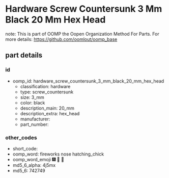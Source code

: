# Hardware Screw Countersunk 3 Mm Black 20 Mm Hex Head  

note: This is part of OOMP the Oopen Organization Method For Parts. For more details: https://github.com/oomlout/oomp_base

##  part details





### id
* oomp_id: hardware_screw_countersunk_3_mm_black_20_mm_hex_head
  * classification: hardware
  * type: screw_countersunk
  * size: 3_mm
  * color: black
  * description_main: 20_mm
  * description_extra: hex_head
  * manufacturer: 
  * part_number: 

### other_codes
* short_code: 
* oomp_word: fireworks nose hatching_chick
* oomp_word_emoji :fireworks: :nose: :hatching_chick:
* md5_6_alpha: 4j5mx
* md5_6: 742749